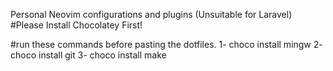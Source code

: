 Personal Neovim configurations and plugins (Unsuitable for Laravel)
#Please Install Chocolatey First!

#run these commands before pasting the dotfiles.
1- choco install mingw
2- choco install git
3- choco install make
